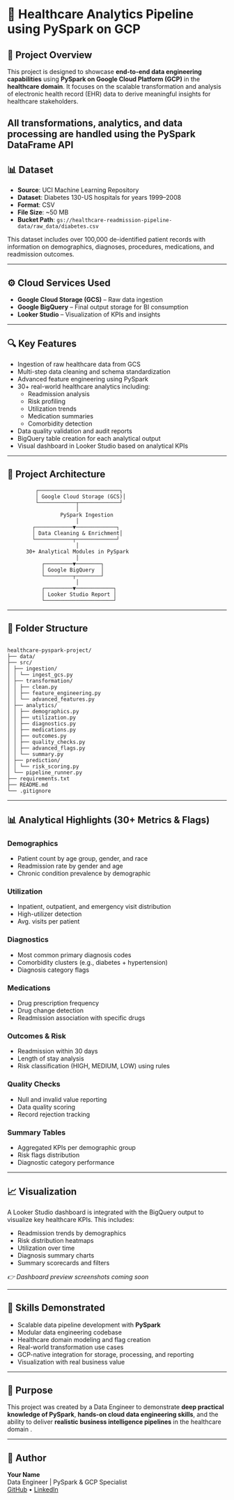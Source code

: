 # 🏥 Healthcare Analytics Pipeline using PySpark on GCP

## 📌 Project Overview

This project is designed to showcase **end-to-end data engineering capabilities** using **PySpark on Google Cloud Platform (GCP)** in the **healthcare domain**. It focuses on the scalable transformation and analysis of electronic health record (EHR) data to derive meaningful insights for healthcare stakeholders.

All transformations, analytics, and data processing are handled using the **PySpark DataFrame API** 
---

## 📊 Dataset

- **Source**: UCI Machine Learning Repository
- **Dataset**: Diabetes 130-US hospitals for years 1999–2008
- **Format**: CSV
- **File Size**: ~50 MB
- **Bucket Path**: `gs://healthcare-readmission-pipeline-data/raw_data/diabetes.csv`

This dataset includes over 100,000 de-identified patient records with information on demographics, diagnoses, procedures, medications, and readmission outcomes.

---

## ⚙️ Cloud Services Used

- **Google Cloud Storage (GCS)** – Raw data ingestion
- **Google BigQuery** – Final output storage for BI consumption
- **Looker Studio** – Visualization of KPIs and insights

---

## 🔍 Key Features

- Ingestion of raw healthcare data from GCS
- Multi-step data cleaning and schema standardization
- Advanced feature engineering using PySpark
- 30+ real-world healthcare analytics including:
  - Readmission analysis
  - Risk profiling
  - Utilization trends
  - Medication summaries
  - Comorbidity detection
- Data quality validation and audit reports
- BigQuery table creation for each analytical output
- Visual dashboard in Looker Studio based on analytical KPIs

---

## 🧱 Project Architecture

             ┌──────────────────────────┐
             │ Google Cloud Storage (GCS)│
             └────────────┬─────────────┘
                          │
                     PySpark Ingestion
                          │
            ┌────────────▼─────────────┐
            │ Data Cleaning & Enrichment│
            └────────────┬─────────────┘
                          │
          30+ Analytical Modules in PySpark
                          │
               ┌─────────▼────────┐
               │ Google BigQuery  │
               └─────────┬────────┘
                          │
               ┌─────────▼────────────┐
               │ Looker Studio Report │
               └──────────────────────┘


---

## 📁 Folder Structure

```

healthcare-pyspark-project/
├── data/
├── src/
│ ├── ingestion/
│ │ └── ingest_gcs.py
│ ├── transformation/
│ │ ├── clean.py
│ │ ├── feature_engineering.py
│ │ └── advanced_features.py
│ ├── analytics/
│ │ ├── demographics.py
│ │ ├── utilization.py
│ │ ├── diagnostics.py
│ │ ├── medications.py
│ │ ├── outcomes.py
│ │ ├── quality_checks.py
│ │ ├── advanced_flags.py
│ │ └── summary.py
│ ├── prediction/
│ │ └── risk_scoring.py
│ └── pipeline_runner.py
├── requirements.txt
├── README.md
└── .gitignore

```


---

## 📊 Analytical Highlights (30+ Metrics & Flags)

### Demographics
- Patient count by age group, gender, and race
- Readmission rate by gender and age
- Chronic condition prevalence by demographic

### Utilization
- Inpatient, outpatient, and emergency visit distribution
- High-utilizer detection
- Avg. visits per patient

### Diagnostics
- Most common primary diagnosis codes
- Comorbidity clusters (e.g., diabetes + hypertension)
- Diagnosis category flags

### Medications
- Drug prescription frequency
- Drug change detection
- Readmission association with specific drugs

### Outcomes & Risk
- Readmission within 30 days
- Length of stay analysis
- Risk classification (HIGH, MEDIUM, LOW) using rules

### Quality Checks
- Null and invalid value reporting
- Data quality scoring
- Record rejection tracking

### Summary Tables
- Aggregated KPIs per demographic group
- Risk flags distribution
- Diagnostic category performance

---

## 📈 Visualization

A Looker Studio dashboard is integrated with the BigQuery output to visualize key healthcare KPIs. This includes:

- Readmission trends by demographics
- Risk distribution heatmaps
- Utilization over time
- Diagnosis summary charts
- Summary scorecards and filters

_👉 Dashboard preview screenshots coming soon_

---


## 🧠 Skills Demonstrated

- Scalable data pipeline development with **PySpark**
- Modular data engineering codebase
- Healthcare domain modeling and flag creation
- Real-world transformation use cases
- GCP-native integration for storage, processing, and reporting
- Visualization with real business value

---

## 📌 Purpose

This project was created by a Data Engineer to demonstrate **deep practical knowledge of PySpark**, **hands-on cloud data engineering skills**, and the ability to deliver **realistic business intelligence pipelines** in the healthcare domain .

---

## 📌 Author

**Your Name**  
Data Engineer | PySpark & GCP Specialist  
[GitHub](https://github.com/ketan1105) • [LinkedIn](https://www.linkedin.com/in/ketan-jain-/)
